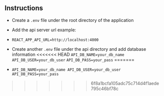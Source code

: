 ## Instructions

* Create a `.env` file under the root directory of the application
* Add the api server url example:
* `REACT_APP_API_URL=http://localhost:4000`

* Create another `.env` file under the api directory and add database information
<<<<<<< HEAD
`API_DB_NAME=your_db_name`
`API_DB_USER=your_db_user`
`API_DB_PASS=your_pass`
=======
* `API_DB_NAME=your_db_name
API_DB_USER=your_db_user
API_DB_PASS=your_pass
`
>>>>>>> 6f8a1bcfa105adc75c714d4f1aede795c46bf78c
